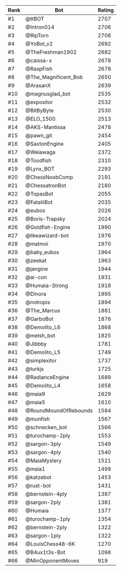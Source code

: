 Rank|Bot|Rating
---|---|---
#1|@ttBOT|2707
#2|@Intron014|2706
#3|@RipTorn|2706
#4|@YoBot_v2|2692
#5|@TheFreshman1902|2682
#6|@caissa-x|2678
#7|@RaspFish|2678
#8|@The_Magnificent_Bob|2650
#9|@ArasanX|2639
#10|@magnusglad_bot|2535
#11|@expositor|2532
#12|@BitByByte|2530
#13|@ELO_1500|2513
#14|@AKS-Mantissa|2478
#15|@pawn_git|2454
#16|@SaxtonEngine|2405
#17|@Weiawaga|2372
#18|@Toodfish|2310
#19|@Lynx_BOT|2293
#20|@ChessNoobComp|2191
#21|@ChessatronBot|2160
#22|@TopasBot|2055
#23|@FataliiBot|2035
#24|@eubos|2026
#25|@Boris-Trapsky|2024
#26|@Goldfish-Engine|1990
#27|@likeawizard-bot|1976
#28|@matmoi|1970
#29|@baby_eubos|1964
#30|@zeekat|1963
#31|@jangine|1944
#32|@ai-con|1931
#33|@Humaia-Strong|1918
#34|@Dinora|1895
#35|@notropis|1894
#36|@The_Marcus|1881
#37|@GarboBot|1876
#38|@Demolito_L6|1868
#39|@melsh_bot|1825
#40|@Jibbby|1781
#41|@Demolito_L5|1749
#42|@simplexitor|1737
#43|@turkjs|1725
#44|@RadianceEngine|1689
#45|@Demolito_L4|1658
#46|@maia9|1629
#47|@maia5|1610
#48|@RoundMoundOfRebounds|1584
#49|@munfish|1567
#50|@schnecken_bot|1566
#51|@turochamp-2ply|1553
#52|@sargon-3ply|1549
#53|@sargon-4ply|1540
#54|@MaiaMystery|1521
#55|@maia1|1499
#56|@katzebot|1453
#57|@rust-bot|1431
#58|@bernstein-4ply|1387
#59|@sargon-2ply|1381
#60|@Humaia|1377
#61|@turochamp-1ply|1354
#62|@bernstein-2ply|1322
#63|@sargon-1ply|1322
#64|@LouisChess48-6K|1270
#65|@B4ux1t3s-Bot|1098
#66|@MinOpponentMoves|919
